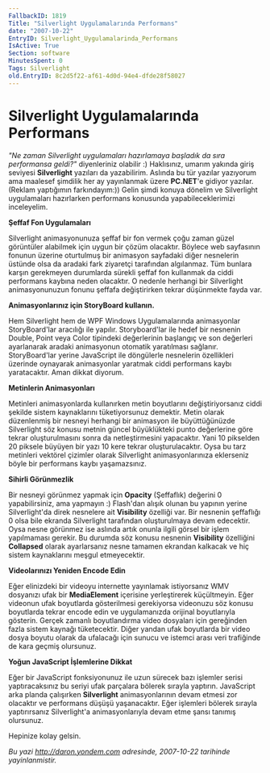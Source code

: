 ```yaml
---
FallbackID: 1819
Title: "Silverlight Uygulamalarında Performans"
date: "2007-10-22"
EntryID: Silverlight_Uygulamalarinda_Performans
IsActive: True
Section: software
MinutesSpent: 0
Tags: Silverlight
old.EntryID: 8c2d5f22-af61-4d0d-94e4-dfde28f58027
---
```

# Silverlight Uygulamalarında Performans
*"Ne zaman Silverlight uygulamaları hazırlamaya başladık da sıra
performansa geldi?"* diyenleriniz olabilir :) Haklısınız, umarım yakında
giriş seviyesi **Silverlight** yazıları da yazabilirim. Aslında bu tür
yazılar yazıyorum ama maalesef şimdilik her ay yayınlanmak üzere
**PC.NET**'e gidiyor yazılar. (Reklam yaptığımın farkındayım:)) Gelin
şimdi konuya dönelim ve Silverlight uygulamaları hazırlarken performans
konusunda yapabileceklerimizi inceleyelim.

**Şeffaf Fon Uygulamaları**

Silverlight animasyonunuza şeffaf bir fon vermek çoğu zaman güzel
görüntüler alabilmek için uygun bir çözüm olacaktır. Böylece web
sayfasının fonunun üzerine oturtulmuş bir animasyon sayfadaki diğer
nesnelerin üstünde olsa da aradaki fark ziyaretçi tarafından algılanmaz.
Tüm bunlara karşın gerekmeyen durumlarda sürekli şeffaf fon kullanmak da
ciddi performans kaybına neden olacaktır. O nedenle herhangi bir
Silverlight animasyonunuzun fonunu şeffafa değiştirirken tekrar
düşünmekte fayda var.

**Animasyonlarınız için StoryBoard kullanın.**

Hem Silverlight hem de WPF Windows Uygulamalarında animasyonlar
StoryBoard'lar aracılığı ile yapılır. Storyboard'lar ile hedef bir
nesnenin Double, Point veya Color tipindeki değerlerinin başlangıç ve
son değerleri ayarlanarak aradaki animasyonun otomatik yaratılması
sağlanır. StoryBoard'lar yerine JavaScript ile döngülerle nesnelerin
özellikleri üzerinde oynayarak animasyonlar yaratmak ciddi performans
kaybı yaratacaktır. Aman dikkat diyorum.

**Metinlerin Animasyonları**

Metinleri animasyonlarda kullanırken metin boyutlarını değiştiriyorsanız
ciddi şekilde sistem kaynaklarını tüketiyorsunuz demektir. Metin olarak
düzenlenmiş bir nesneyi herhangi bir animasyon ile büyüttüğünüzde
Silverlight söz konusu metnin güncel büyüklükteki punto değerlerine göre
tekrar oluşturulmasını sonra da netleştirmesini yapacaktır. Yani 10
pikselden 20 piksele büyüyen bir yazı 10 kere tekrar oluşturulacaktır.
Oysa bu tarz metinleri vektörel çizimler olarak Silverlight
animasyonlarınıza eklerseniz böyle bir performans kaybı yaşamazsınız.

**Sihirli Görünmezlik**

Bir nesneyi görünmez yapmak için **Opacity** (Şeffaflık) değerini 0
yapabilirsiniz, ama yapmayın :) Flash'dan alışık olunan bu yapının
yerine Silverlight'da direk nesnelere ait **Visibility** özelliği var.
Bir nesnenin şeffaflığı 0 olsa bile ekranda Silverlight tarafından
oluşturulmaya devam edecektir. Oysa nesne görünmez ise aslında artık
onunla ilgili görsel bir işlem yapılmaması gerekir. Bu durumda söz
konusu nesnenin **Visibility** özelliğini **Collapsed** olarak
ayarlarsanız nesne tamamen ekrandan kalkacak ve hiç sistem kaynaklarını
meşgul etmeyecektir.

**Videolarınızı Yeniden Encode Edin**

Eğer elinizdeki bir videoyu internette yayınlamak istiyorsanız WMV
dosyanızı ufak bir **MediaElement** içerisine yerleştirerek küçültmeyin.
Eğer videonun ufak boyutlarda gösterilmesi gerekiyorsa videonuzu söz
konusu boyutlarda tekrar encode edin ve uygulamanızda orijinal
boyutlarıyla gösterin. Gerçek zamanlı boyutlandırma video dosyaları için
gereğinden fazla sistem kaynağı tüketecektir. Diğer yandan ufak
boyutlarda bir video dosya boyutu olarak da ufalacağı için sunucu ve
istemci arası veri trafiğinde de kara geçmiş olursunuz.

**Yoğun JavaScript İşlemlerine Dikkat**

Eğer bir JavaScript fonksiyonunuz ile uzun sürecek bazı işlemler serisi
yaptıracaksınız bu seriyi ufak parçalara bölerek sırayla yaptırın.
JavaScript arka planda çalışırken **Silverlight** animasyonlarının devam
etmesi zor olacaktır ve performans düşüşü yaşanacaktır. Eğer işlemleri
bölerek sırayla yaptırırsanız Silverlight'a animasyonlarıyla devam etme
şansı tanımış olursunuz.

Hepinize kolay gelsin.



*Bu yazi http://daron.yondem.com adresinde, 2007-10-22 tarihinde yayinlanmistir.*
